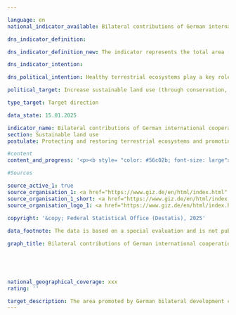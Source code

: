 ```yaml
---

language: en        
national_indicator_available: Bilateral contributions of German international cooperation to the protection, sustainable use and restoration of land (including forests)        

dns_indicator_definition:         

dns_indicator_definition_new: The indicator represents the total area (in hectares) supported by German bilateral technical development cooperation in the area of sustainable land use (thematic areas of agriculture (including grassland), forestry and biodiversity conservation).        

dns_indicator_intention:         

dns_political_intention: Healthy terrestrial ecosystems play a key role in food production, reducing the impact of frequent and extreme weather events, preserving biodiversity and providing essential ecosystem services.        

political_target: Increase sustainable land use (through conservation, sustainable management, restoration) by 2030        

type_target: Target direction        

data_state: 15.01.2025        

indicator_name: Bilateral contributions of German international cooperation to the protection, sustainable use and restoration of land (including forests)        
section: Sustainable land use        
postulate: Protecting and restoring terrestrial ecosystems and promoting their sustainable use        

#content         
content_and_progress: '<p><b style= "color: #56c02b; font-size: large">15.4&nbsp;Bilateral contributions of German international cooperation to the protection, sustainable use and restoration of land (including forests)</b><br><br>xxx</p>'                

#Sources        

source_active_1: true
source_organisation_1: <a href="https://www.giz.de/en/html/index.html" target="_blank" onclick="return confirm_alert('the German Corporation for International Cooperation', 'En')">German Corporation for International Cooperation</a>
source_organisation_1_short: <a href="https://www.giz.de/en/html/index.html" target="_blank" onclick="return confirm_alert('the German Corporation for International Cooperation', 'En')">German Corporation for International Cooperation</a>
source_organisation_logo_1: <a href="https://www.giz.de/en/html/index.html" target="_blank" onclick="return confirm_alert('the German Corporation for International Cooperation', 'En')"><img src="https://dnsTestEnvironment.github.io/dns-indicators/public/OrgImgEn/giz.png" alt="German Corporation for International Cooperation" title=" Click here to visit the homepage of the organizationGerman Corporation for International Cooperation" style="height:60px; width:148px; border:transparent"/></a>
        
copyright: '&copy; Federal Statistical Office (Destatis), 2025'        

data_footnote: The data is based on a special evaluation and is not publicly accessible.        

graph_title: Bilateral contributions of German international cooperation to the protection, sustainable use and restoration of land (including forests)        

        

                

national_geographical_coverage: xxx        
rating: ''        

target_description: The area promoted by German bilateral development cooperation in the area of sustainable land use should increase.<br><br><br>No assessment possible. Too few data points.        
---
```


